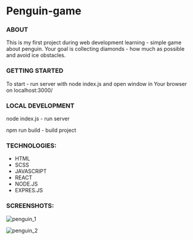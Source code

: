 # Penguin-game

### ABOUT 

This is my first project during web development learning - simple game about penguin.
Your goal is collecting diamonds - how much as possible and avoid ice obstacles.

### GETTING STARTED

To start -  run server with node index.js and open window in Your browser on localhost:3000/

### LOCAL DEVELOPMENT

node index.js - run server

npm run build - build project

### TECHNOLOGIES:

- HTML
- SCSS
- JAVASCRIPT
- REACT
- NODE.JS
- EXPRES.JS

### SCREENSHOTS:

![penguin_1](https://user-images.githubusercontent.com/48009602/127779905-514ef0d8-305d-4074-9d32-93c1a4193a6c.jpg)



![penguin_2](https://user-images.githubusercontent.com/48009602/127779913-a83f1bcd-34ef-4f20-81f3-21d157aeb365.jpg)
